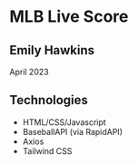<!-- readme file: description of final project (technologies used/setup instructions/individual contributions) -->
<!-- don't need to edit until completed with entire project -->
# MLB Live Score 

## Emily Hawkins
April 2023

## Technologies
  - HTML/CSS/Javascript
  - BaseballAPI (via RapidAPI)
  - Axios
  - Tailwind CSS
